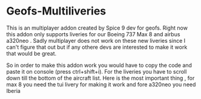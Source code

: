 # Geofs-Multiliveries
This is an multiplayer addon created by Spice 9 dev for geofs. Right now this addon only supports liveries for our Boeing 737 Max 8 and airbus a320neo . Sadly multiplayer does not work on these new liveries since I can't figure that out but if any othere devs are interested to make it work that would be great.

So in order to make this addon work you would have to copy the code and paste it on console (press ctrl+shift+i). For the liveries you have to scroll down till the bottom of the aircraft list. Here is the most important thing , for max 8 you need the tui livery for making it work and fore a320neo you need Iberia
